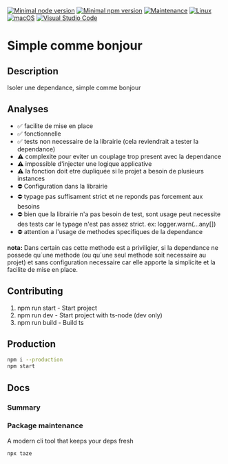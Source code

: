 [![Minimal node version](https://img.shields.io/static/v1?label=node&message=%3E=16.15&logo=node.js&color)](https://nodejs.org/about/releases/)
[![Minimal npm version](https://img.shields.io/static/v1?label=npm&message=%3E=8.5.5&logo=npm&color)](https://github.com/npm/cli/releases)
[![Maintenance](https://img.shields.io/badge/Maintained%3F-yes-green.svg)](https://GitHub.com/stephen-shopopop/node-ts/graphs/commit-activity)
[![Linux](https://svgshare.com/i/Zhy.svg)](https://svgshare.com/i/Zhy.svg)
[![macOS](https://svgshare.com/i/ZjP.svg)](https://svgshare.com/i/ZjP.svg)
[![Visual Studio Code](https://img.shields.io/badge/--007ACC?logo=visual%20studio%20code&logoColor=ffffff)](https://code.visualstudio.com/)

# Simple comme bonjour

## Description

Isoler une dependance, simple comme bonjour

## Analyses

- ✅ facilite de mise en place
- ✅ fonctionnelle
- ✅ tests non necessaire de la librairie (cela reviendrait a tester la dependance)
- ⚠️ complexite pour eviter un couplage trop present avec la dependance
- ⚠️ impossible d'injecter une logique applicative
- ⚠️ la fonction doit etre dupliquée si le projet a besoin de plusieurs instances
- ⛔️ Configuration dans la librairie
- ⛔️ typage pas suffisament strict et ne reponds pas forcement aux besoins
- ⛔️ bien que la librairie n'a pas besoin de test, sont usage peut necessite des tests car le typage n'est pas assez strict. ex: logger.warn(...any[])
- ⛔️ attention a l'usage de methodes specifiques de la dependance

__nota:__ Dans certain cas cette methode est a priviligier, si la dependance ne possede qu´une methode (ou qu´une seul methode soit necessaire au projet) et sans configuration necessaire car elle apporte la simplicite et la facilite de mise en place.


## Contributing

1. npm run start -  Start project
2. npm run dev - Start project with ts-node (dev only)
3. npm run build - Build ts

## Production

```bash
npm i --production
npm start
```

## Docs

### Summary

### Package maintenance

A modern cli tool that keeps your deps fresh

```bash
npx taze
```
